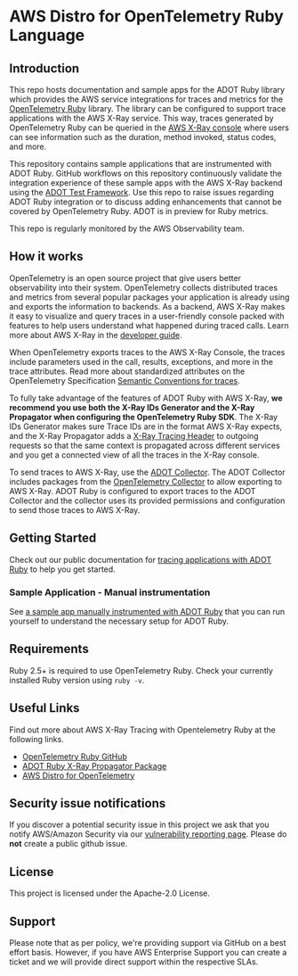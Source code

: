 # AWS Distro for OpenTelemetry Ruby Language

## Introduction

This repo hosts documentation and sample apps for the ADOT Ruby library which provides the AWS service integrations for traces and metrics for the [OpenTelemetry Ruby](https://github.com/open-telemetry/opentelemetry-ruby) library. The library can be configured to support trace applications with the AWS X-Ray service. This way, traces generated by OpenTelemetry Ruby can be queried in the [AWS X-Ray console](https://console.aws.amazon.com/xray/home) where users can see information such as the duration, method invoked, status codes, and more.

This repository contains sample applications that are instrumented with ADOT Ruby. GitHub workflows on this repository continuously validate the integration experience of these sample apps with the AWS X-Ray backend using the [ADOT Test Framework](https://github.com/aws-observability/aws-otel-test-framework/tree/terraform). Use this repo to raise issues regarding ADOT Ruby integration or to discuss adding enhancements that cannot be covered by OpenTelemetry Ruby. ADOT is in preview for Ruby metrics. 

This repo is regularly monitored by the AWS Observability team.

## How it works

OpenTelemetry is an open source project that give users better observability into their system. OpenTelemetry collects distributed traces and metrics from several popular packages your application is already using and exports the information to backends. As a backend, AWS X-Ray makes it easy to visualize and query traces in a user-friendly console packed with features to help users understand what happened during traced calls. Learn more about AWS X-Ray in the [developer guide](https://docs.aws.amazon.com/xray/latest/devguide/aws-xray.html).

When OpenTelemetry exports traces to the AWS X-Ray Console, the traces include parameters used in the call, results, exceptions, and more in the trace attributes. Read more about standardized attributes on the OpenTelemetry Specification [Semantic Conventions for traces](https://github.com/open-telemetry/opentelemetry-specification/tree/main/specification/trace/semantic_conventions).

To fully take advantage of the features of ADOT Ruby with AWS X-Ray, **we recommend you use both the X-Ray IDs Generator and the X-Ray Propagator when configuring the OpenTelemetry Ruby SDK**. The X-Ray IDs Generator makes sure Trace IDs are in the format AWS X-Ray expects, and the X-Ray Propagator adds a [X-Ray Tracing Header](https://docs.aws.amazon.com/xray/latest/devguide/xray-concepts.html#xray-concepts-traces) to outgoing requests so that the same context is propagated across different services and you get a connected view of all the traces in the X-Ray console.

To send traces to AWS X-Ray, use the [ADOT Collector](https://github.com/aws-observability/aws-otel-collector). The ADOT Collector includes packages from the [OpenTelemetry Collector](https://github.com/open-telemetry/opentelemetry-collector) to allow exporting to AWS X-Ray. ADOT Ruby is configured to export traces to the ADOT Collector and the collector uses its provided permissions and configuration to send those traces to AWS X-Ray.

## Getting Started

Check out our public documentation for [tracing applications with ADOT Ruby](https://aws-otel.github.io/docs/getting-started/ruby-sdk/trace-manual-instr) to help you get started.

### Sample Application - Manual instrumentation

See [a sample app manually instrumented with ADOT Ruby](sample-apps/manual-instrumentation/ruby-on-rails/README.md) that you can run yourself to understand the necessary setup for ADOT Ruby.

## Requirements

Ruby 2.5+ is required to use OpenTelemetry Ruby. Check your currently installed Ruby version using `ruby -v`.

## Useful Links

Find out more about AWS X-Ray Tracing with Opentelemetry Ruby at the
following links.

- [OpenTelemetry Ruby GitHub](https://github.com/open-telemetry/opentelemetry-ruby)
- [ADOT Ruby X-Ray Propagator Package](https://github.com/open-telemetry/opentelemetry-ruby/tree/main/propagator/xray#opentelemetry-propagator-xray)
- [AWS Distro for OpenTelemetry](https://aws-otel.github.io/)

## Security issue notifications

If you discover a potential security issue in this project we ask that you notify AWS/Amazon Security via our [vulnerability reporting page](http://aws.amazon.com/security/vulnerability-reporting/). Please do **not** create a public github issue.

## License

This project is licensed under the Apache-2.0 License.

## Support 
Please note that as per policy, we're providing support via GitHub on a best effort basis. However, if you have AWS Enterprise Support you can create a ticket and we will provide direct support within the respective SLAs.
